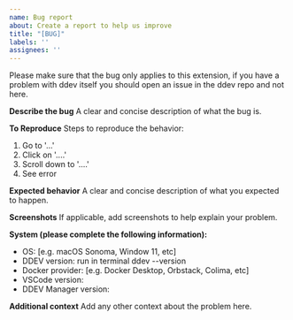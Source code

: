 ```yaml
---
name: Bug report
about: Create a report to help us improve
title: "[BUG]"
labels: ''
assignees: ''
---
```


Please make sure that the bug only applies to this extension, if you have a problem with ddev itself you should open an issue in the ddev repo and not here.

**Describe the bug**
A clear and concise description of what the bug is.

**To Reproduce**
Steps to reproduce the behavior:

1. Go to '...'
2. Click on '....'
3. Scroll down to '....'
4. See error

**Expected behavior**
A clear and concise description of what you expected to happen.

**Screenshots**
If applicable, add screenshots to help explain your problem.

**System (please complete the following information):**

- OS: [e.g. macOS Sonoma, Window 11, etc]
- DDEV version: run in terminal ddev --version
- Docker provider: [e.g. Docker Desktop, Orbstack, Colima, etc]
- VSCode version:
- DDEV Manager version:

**Additional context**
Add any other context about the problem here.
